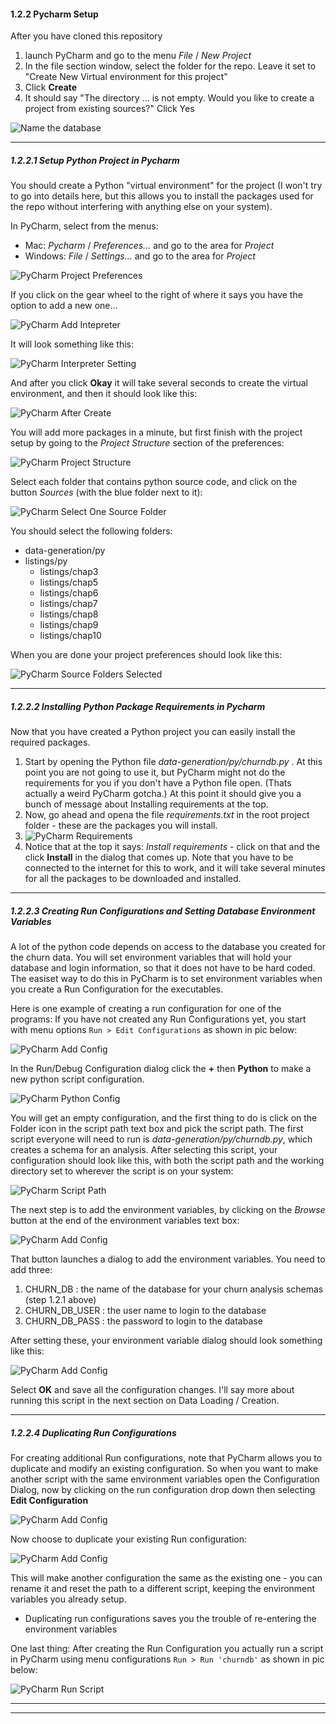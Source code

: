 <a name="pycharm"/>

#### 1.2.2 Pycharm Setup

After you have cloned this repository

1. launch PyCharm and go to the menu *File* / *New Project*
1. In the file section window, select the folder for the repo.  Leave it set to "Create New Virtual environment for this project"
1. Click **Create**
1. It should say "The directory ... is not empty.  Would you like to create a project from existing sources?"  Click Yes

![Name the database](pycharm0_existing_sources.png)

---

##### 1.2.2.1 Setup Python Project in Pycharm

You should create a Python "virtual environment" for the project (I won't try to go into details here,
but this allows you to install the packages used for the repo without interfering with anything else
on your system).  

In PyCharm, select from the menus: 

- Mac:  *Pycharm*  / *Preferences...*  and go to the area for *Project*
- Windows:   *File*  / *Settings...*  and go to the area for *Project*

![PyCharm Project Preferences](pycharm1_project_preferences.png)

If you click on the gear wheel to the right of where it says <No Interpreter> you have the option to add
a new one...

![PyCharm Add Intepreter](pycharm2_add_interpreter.png)

It will look something like this:

![PyCharm Interpreter Setting](pycharm3_interpreter_settings.png)

And after you click **Okay** it will take several seconds to create the virtual environment, and
then it should look like this:

![PyCharm After Create](pycharm4_after_create.png)

You will add more packages in a minute, but first finish with the project setup by going to the
*Project Structure* section of the preferences:


![PyCharm Project Structure](pycharm5_project_structure.png)

Select each folder that contains python source code, and click on the button *Sources*
(with the blue folder next to it):

![PyCharm Select One Source Folder](pycharm6_source_select.png)

You should select the following folders:

* data-generation/py
* listings/py
  * listings/chap3
  * listings/chap5
  * listings/chap6
  * listings/chap7
  * listings/chap8
  * listings/chap9
  * listings/chap10

When you are done your project preferences should look like this:

![PyCharm Source Folders Selected](pycharm7_sources_selected.png)

---

##### 1.2.2.2 Installing Python Package Requirements in Pycharm

Now that you have created a Python project you can easily install the
required packages.  

1. Start by opening the Python file *data-generation/py/churndb.py* . At this point you are not going to use it, but PyCharm might not do the requirements for you if you don't have a Python file open. (Thats actually a weird PyCharm gotcha.) At this point it should give you a bunch of message about Installing requirements at the top. 
2. Now, go ahead and opena the file *requirements.txt* in the root project folder - these are the packages you will install.
3. ![PyCharm Requirements](pycharm8_requirements.png)
4. Notice that at the top it says: *Install requirements* - click on that and the click
   **Install** in the dialog that comes up. Note that you have to be connected to the internet for
   this to work, and it will take several minutes for all the packages to be downloaded 
   and installed.


---

##### 1.2.2.3 Creating Run Configurations and Setting Database Environment Variables

A lot of the python code depends on access to the database you created for the churn data.
You will set environment variables that will hold your database and login information, so that
it does not have to be hard coded.  The easiset way to do this in PyCharm is to
set environment variables when you create a Run Configuration for the executables.

Here is one example of creating a run configuration for one of the programs: If you have not created any Run Configurations yet, you start with menu options `Run > Edit Configurations` as shown in pic below:


![PyCharm Add Config](pycharm9_add_config.png)

In the Run/Debug Configuration dialog click the **+**  then **Python** to make a new python script configuration.


![PyCharm Python Config](pycharm10_new_python_config.png)

You will get an empty configuration, and the first thing to do is click on the Folder icon in the 
script path text box and pick the script path.  The first script everyone will need to run is 
*data-generation/py/churndb.py*, which creates a schema for an analysis.  After selecting this script, your
configuration should look like this, with both the script path and the working directory set to 
wherever the script is on your system:

![PyCharm Script Path](pycharm11_script_path.png)

The next step is to add the environment variables, by clicking on the *Browse* button at the end
of the environment variables text box:

![PyCharm Add Config](pycharm12_browse_environ.png)

That button launches a dialog to add the environment variables.  You need to add three:

1.  CHURN_DB  : the name of the database for your churn analysis schemas (step 1.2.1 above)
1.  CHURN_DB_USER : the user name to login to the database
1.  CHURN_DB_PASS : the password to login to the database

After setting these, your environment variable dialog should look something like this:

![PyCharm Add Config](pycharm13_environ_vars.png)

Select **OK** and save all the configuration changes.  I'll say more about running this script in the 
next section on Data Loading / Creation.

------

##### 1.2.2.4 Duplicating Run Configurations

For creating additional Run configurations, note that PyCharm allows you to duplicate 
and modify an existing configuration.  So when you want to make another script with the same environment
variables open the Configuration Dialog, now by clicking on the run configuration drop down then selecting 
**Edit Configuration**


![PyCharm Add Config](pycharm14_edit_config.png)

Now choose to duplicate your existing Run configuration:

![PyCharm Add Config](pycharm15_copy_config.png)

This will make another configuration the same as the existing one - you can rename it and reset the 
path to a different script, keeping the environment variables you already setup.

- Duplicating run configurations saves you the trouble of re-entering the environment variables

One last thing: After creating the Run Configuration you actually run a script in PyCharm
using menu configurations `Run > Run 'churndb'` as shown in pic below:

![PyCharm Run Script](pycharm16_run_script.png)


---

---


